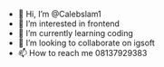 - 👋 Hi, I’m @Calebslam1
- 👀 I’m interested in frontend
- 🌱 I’m currently learning coding
- 💞️ I’m looking to collaborate on igsoft
- 📫 How to reach me 08137929383

<!---
Calebslam1/Calebslam1 is a ✨ special ✨ repository because its `README.md` (this file) appears on your GitHub profile.
You can click the Preview link to take a look at your changes.
--->
